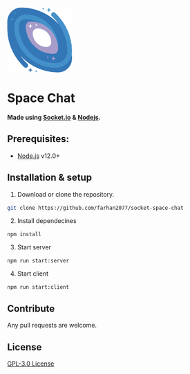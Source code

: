 <br/>

<img height="150px" width="auto" src="space.png"/>

<br/>

# Space Chat

<strong>Made using [Socket.io](https://socket.io/) & [Nodejs](https://nodejs.org/en/).</strong>

## Prerequisites:

- [Node.js]() v12.0+

## Installation & setup

1. Download or clone the repository.

```sh
git clone https://github.com/farhan2077/socket-space-chat
```

2. Install dependecines

```
npm install
```

3. Start server

```
npm run start:server
```

4. Start client

```
npm run start:client
```

## Contribute

Any pull requests are welcome.

## License

[GPL-3.0 License](./LICENSE)

